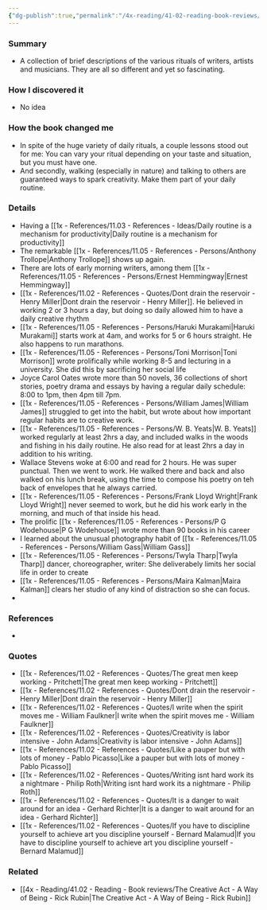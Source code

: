```yaml
---
{"dg-publish":true,"permalink":"/4x-reading/41-02-reading-book-reviews/daily-rituals-how-artists-work-by-mason-currey/","title":"Daily Rituals How Artists Work by Mason Currey","dgShowBacklinks":false}
---
```



### Summary
- A collection of brief descriptions of the various rituals of writers, artists and musicians. They are all so different and yet so fascinating.

### How I discovered it
- No idea

### How the book changed me
- In spite of the huge variety of daily rituals, a couple lessons stood out for me: You can vary your ritual depending on your taste and situation, but you must have one. 
- And secondly, walking (especially in nature) and talking to others are guaranteed ways to spark creativity. Make them part of your daily routine.

### Details
- Having a [[1x - References/11.03 - References - Ideas/Daily routine is a mechanism for productivity\|Daily routine is a mechanism for productivity]]
- The remarkable [[1x - References/11.05 - References - Persons/Anthony Trollope\|Anthony Trollope]] shows up again.
- There are lots of early morning writers, among them [[1x - References/11.05 - References - Persons/Ernest Hemmingway\|Ernest Hemmingway]]
- [[1x - References/11.02 - References - Quotes/Dont drain the reservoir - Henry Miller\|Dont drain the reservoir - Henry Miller]]. He believed in working 2 or 3 hours a day, but doing so daily allowed him to have a daily creative rhythm
- [[1x - References/11.05 - References - Persons/Haruki Murakami\|Haruki Murakami]] starts work at 4am, and works for 5 or 6 hours straight. He also happens to run marathons.
- [[1x - References/11.05 - References - Persons/Toni Morrison\|Toni Morrison]] wrote prolifically while working 8-5 and lecturing in a university. She did this by sacrificing her social life
- Joyce Carol Oates wrote more than 50 novels, 36 collections of short stories, poetry drama and essays by having a regular daily schedule: 8:00 to 1pm, then 4pm till 7pm.
- [[1x - References/11.05 - References - Persons/William James\|William James]] struggled to get into the habit, but wrote about how important regular habits are to creative work.
- [[1x - References/11.05 - References - Persons/W. B. Yeats\|W. B. Yeats]] worked regularly at least 2hrs a day, and included walks in the woods and fishing in his daily routine. He also read for at least 2hrs a day in addition to his writing.
- Wallace Stevens woke at 6:00 and read for 2 hours. He was super punctual. Then we went to work. He walked there and back and also walked on his lunch break, using the time to compose his poetry on teh back of envelopes that he always carried.
- [[1x - References/11.05 - References - Persons/Frank Lloyd Wright\|Frank Lloyd Wright]] never seemed to work, but he did his work early in the morning, and much of that inside his head.
- The prolific [[1x - References/11.05 - References - Persons/P G Wodehouse\|P G Wodehouse]] wrote more than 90 books in his career
- I learned about the unusual photography habit of [[1x - References/11.05 - References - Persons/William Gass\|William Gass]]
- [[1x - References/11.05 - References - Persons/Twyla Tharp\|Twyla Tharp]] dancer, choreographer, writer: She deliverabely limits her social life in order to create
- [[1x - References/11.05 - References - Persons/Maira Kalman\|Maira Kalman]] clears her studio of any kind of distraction so she can focus.
- 

### References
- 

### Quotes
- [[1x - References/11.02 - References - Quotes/The great men keep working - Pritchett\|The great men keep working - Pritchett]]
- [[1x - References/11.02 - References - Quotes/Dont drain the reservoir - Henry Miller\|Dont drain the reservoir - Henry Miller]]
- [[1x - References/11.02 - References - Quotes/I write when the spirit moves me - William Faulkner\|I write when the spirit moves me - William Faulkner]]
- [[1x - References/11.02 - References - Quotes/Creativity is labor intensive - John Adams\|Creativity is labor intensive - John Adams]]
- [[1x - References/11.02 - References - Quotes/Like a pauper but with lots of money - Pablo Picasso\|Like a pauper but with lots of money - Pablo Picasso]]
- [[1x - References/11.02 - References - Quotes/Writing isnt hard work its a nightmare - Philip Roth\|Writing isnt hard work its a nightmare - Philip Roth]]
- [[1x - References/11.02 - References - Quotes/It is a danger to wait around for an idea - Gerhard Richter\|It is a danger to wait around for an idea - Gerhard Richter]]
- [[1x - References/11.02 - References - Quotes/If you have to discipline yourself to achieve art you discipline yourself - Bernard Malamud\|If you have to discipline yourself to achieve art you discipline yourself - Bernard Malamud]]

### Related
- [[4x - Reading/41.02 - Reading - Book reviews/The Creative Act - A Way of Being - Rick Rubin\|The Creative Act - A Way of Being - Rick Rubin]]